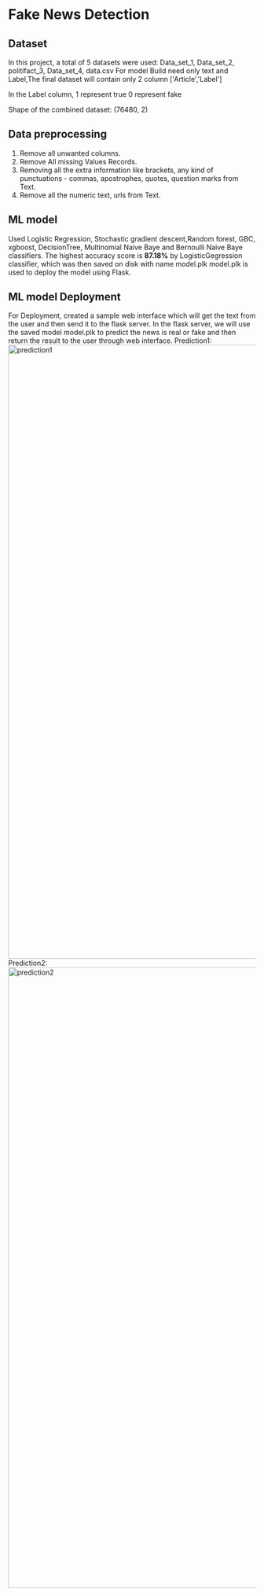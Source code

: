 # Fake News Detection

## Dataset
In this project, a total of 5 datasets were used: Data_set_1, Data_set_2, politifact_3, Data_set_4, data.csv
For model Build need only text and Label,The final dataset will contain only 2 column ['Article','Label']

In the Label column,
1 represent true
0 represent fake

Shape of the combined dataset: (76480, 2)

## Data preprocessing
1. Remove all unwanted columns.
2. Remove All missing Values Records.
3. Removing all the extra information like brackets, any kind of punctuations - commas, apostrophes, quotes, question marks from Text.
4. Remove all the numeric text, urls from Text.

## ML model
Used Logistic Regression, Stochastic gradient descent,Random forest, GBC, xgboost, DecisionTree, Multinomial Naive Baye and Bernoulli Naive Baye classifiers.
The highest accuracy score is **87.18%** by LogisticGegression classifier, which was then saved on disk with name model.plk
model.plk is used to deploy the model using Flask.

## ML model Deployment
For Deployment, created a sample web interface which will get the text from the user and then send it to the flask server. In the flask server, we will use the saved model model.plk to predict the news is real or fake and then return the result to the user through web interface.
Prediction1:
<img width="1249" alt="prediction1" src="https://github.com/user-attachments/assets/6d45db30-7ce6-415b-86f3-69fbac6d90ce" />
Prediction2:
<img width="1263" alt="prediction2" src="https://github.com/user-attachments/assets/bb11ebe3-401f-473f-b864-27e79ad25d0b" />



